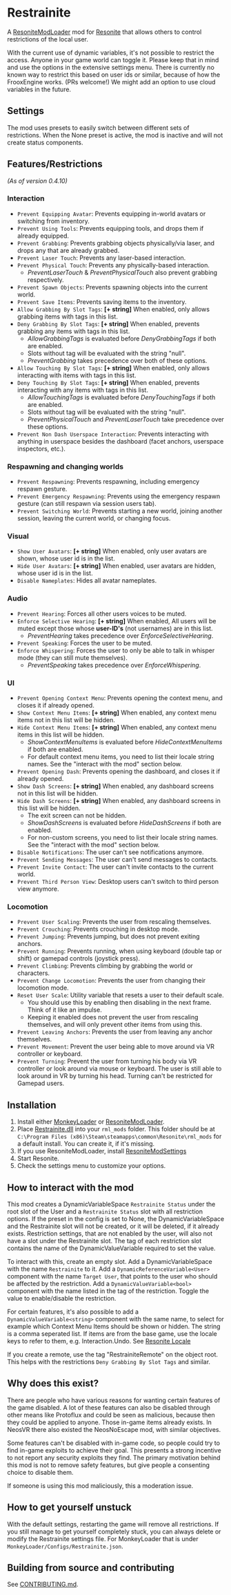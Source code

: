 # Restrainite

A [ResoniteModLoader](https://github.com/resonite-modding-group/ResoniteModLoader) mod for 
[Resonite](https://resonite.com/) that allows others to control restrictions of the local user. 

With the current use of dynamic variables, it's not possible to restrict the access. Anyone in
your game world can toggle it. Please keep that in mind and use the options in the extensive settings menu.
There is currently no known way to restrict this based on user ids or similar, because of how the FrooxEngine works. 
(PRs welcome!) We might add an option to use cloud variables in the future.

## Settings

The mod uses presets to easily switch between different sets of restrictions. When the None preset is active, the mod
is inactive and will not create status components.

## Features/Restrictions

_(As of version 0.4.10)_

### Interaction
- `Prevent Equipping Avatar`: Prevents equipping in-world avatars or switching from inventory.
- `Prevent Using Tools`: Prevents equipping tools, and drops them if already equipped.
- `Prevent Grabbing`: Prevents grabbing objects physically/via laser, and drops any that are already grabbed.
- `Prevent Laser Touch`: Prevents any laser-based interaction.
- `Prevent Physical Touch`: Prevents any physically-based interaction.
    - _PreventLaserTouch_ & _PreventPhysicalTouch_ also prevent grabbing respectively.
- `Prevent Spawn Objects`: Prevents spawning objects into the current world.
- `Prevent Save Items`: Prevents saving items to the inventory.
- `Allow Grabbing By Slot Tags`: **[+ string]** When enabled, only allows grabbing items with tags in this list.
- `Deny Grabbing By Slot Tags`: **[+ string]** When enabled, prevents grabbing any items with tags in this list.
  - _AllowGrabbingTags_ is evaluated before _DenyGrabbingTags_ if both are enabled.
  - Slots without tag will be evaluated with the string "null". 
  - _PreventGrabbing_ takes precedence over both of these options.
- `Allow Touching By Slot Tags`: **[+ string]** When enabled, only allows interacting with items with tags in this list.
- `Deny Touching By Slot Tags`: **[+ string]** When enabled, prevents interacting with any items with tags in this list.
  - _AllowTouchingTags_ is evaluated before _DenyTouchingTags_ if both are enabled.
  - Slots without tag will be evaluated with the string "null".
  - _PreventPhysicalTouch_ and _PreventLaserTouch_ take precedence over these options.
- `Prevent Non Dash Userspace Interaction`: Prevents interacting with anything in userspace besides the dashboard (facet anchors, userspace inspectors, etc.).

### Respawning and changing worlds
- `Prevent Respawning`: Prevents respawning, including emergency respawn gesture.
- `Prevent Emergency Respawning`: Prevents using the emergency respawn gesture (can still respawn via session users tab).
- `Prevent Switching World`: Prevents starting a new world, joining another session, leaving the current world, or changing focus.

### Visual
- `Show User Avatars`: **[+ string]** When enabled, only user avatars are shown, whose user id is in the list.
- `Hide User Avatars`: **[+ string]** When enabled, user avatars are hidden, whose user id is in the list.
- `Disable Nameplates`: Hides all avatar nameplates.

### Audio
- `Prevent Hearing`: Forces all other users voices to be muted.
- `Enforce Selective Hearing`: **[+ string]** When enabled, All users will be muted except those whose **user-ID's** (not usernames) are in this list.
  - _PreventHearing_ takes precedence over _EnforceSelectiveHearing_.
- `Prevent Speaking`: Forces the user to be muted.
- `Enforce Whispering`: Forces the user to only be able to talk in whisper mode (they can still mute themselves).
  - _PreventSpeaking_ takes precedence over _EnforceWhispering_.

### UI
- `Prevent Opening Context Menu`: Prevents opening the context menu, and closes it if already opened.
- `Show Context Menu Items`: **[+ string]** When enabled, any context menu items not in this list will be hidden.
- `Hide Context Menu Items`: **[+ string]** When enabled, any context menu items in this list will be hidden.
  - _ShowContextMenuItems_ is evaluated before _HideContextMenuItems_ if both are enabled.
  - For default context menu items, you need to list their locale string names. See the "interact with the mod" section below.
- `Prevent Opening Dash`: Prevents opening the dashboard, and closes it if already opened.
- `Show Dash Screens`: **[+ string]** When enabled, any dashboard screens not in this list will be hidden.
- `Hide Dash Screens`: **[+ string]** When enabled, any dashboard screens in this list will be hidden.
  - The exit screen can not be hidden.
  - _ShowDashScreens_ is evaluated before _HideDashScreens_ if both are enabled.
  - For non-custom screens, you need to list their locale string names. See the "interact with the mod" section below.
- `Disable Notifications`: The user can't see notifications anymore.
- `Prevent Sending Messages`: The user can't send messages to contacts.
- `Prevent Invite Contact`: The user can't invite contacts to the current world.
- `Prevent Third Person View`: Desktop users can't switch to third person view anymore.

### Locomotion
- `Prevent User Scaling`: Prevents the user from rescaling themselves.
- `Prevent Crouching`: Prevents crouching in desktop mode.
- `Prevent Jumping`: Prevents jumping, but does not prevent exiting anchors.
- `Prevent Running`: Prevents running, when using keyboard (double tap or shift) or gamepad controls (joystick press).
- `Prevent Climbing`: Prevents climbing by grabbing the world or characters.
- `Prevent Change Locomotion`: Prevents the user from changing their locomotion mode.
- `Reset User Scale`: Utility variable that resets a user to their default scale.
  - You should use this by enabling then disabling in the next frame. Think of it like an impulse.
  - Keeping it enabled does not prevent the user from rescaling themselves, and will only prevent other items from using this.
- `Prevent Leaving Anchors`: Prevents the user from leaving any anchor themselves.
- `Prevent Movement`: Prevent the user being able to move around via VR controller or keyboard.
- `Prevent Turning`: Prevent the user from turning his body via VR controller or look around via mouse or keyboard. The user is still able to look around in VR by turning his head. Turning can't be restricted for Gamepad users.

## Installation

1. Install either [MonkeyLoader](https://github.com/ResoniteModdingGroup/MonkeyLoader.GamePacks.ResoniteModLoader) or
   [ResoniteModLoader](https://github.com/resonite-modding-group/ResoniteModLoader).
2. Place [Restrainite.dll](https://github.com/SnepDrone/Restrainite/releases/latest/download/Restrainite.dll) into your 
   `rml_mods` folder. This folder should be at `C:\Program Files (x86)\Steam\steamapps\common\Resonite\rml_mods` for a 
   default install. You can create it, if it's missing.
3. If you use ResoniteModLoader, install [ResoniteModSettings](https://github.com/badhaloninja/ResoniteModSettings)
4. Start Resonite.
5. Check the settings menu to customize your options.

## How to interact with the mod

This mod creates a DynamicVariableSpace `Restrainite Status` under the root slot of the User and 
a `Restrainite Status` slot with all restriction options. If the preset in the config is set to None, 
the DynamicVariableSpace and the Restrainite slot will not be created, or it will be deleted, if it already exists. 
Restriction settings, that are not enabled by the user, will also not have a slot under the Restrainite slot. 
The tag of each restriction slot contains the name of the DynamicValueVariable required to set the value.

To interact with this, create an empty slot. Add a DynamicVariableSpace with the name `Restrainite` to it. Add a 
`DynamicReferenceVariable<User>` component with the name `Target User`, that points to the user who should be 
affected by the restriction. Add a `DynamicValueVariable<bool>` component with the name listed in the tag of the 
restriction. Toggle the value to enable/disable the restriction.

For certain features, it's also possible to add a `DynamicValueVariable<string>` component with the same name, to select
 for example which Context Menu Items should be shown or hidden. The string is a comma seperated list. If items are 
from the base game, use the locale keys to refer to them, e.g. Interaction.Undo. 
See [Resonite Locale](https://github.com/Yellow-Dog-Man/Locale/blob/main/en.json)

If you create a remote, use the tag "RestrainiteRemote" on the object root. This helps with the restrictions 
`Deny Grabbing By Slot Tags` and similar.

## Why does this exist?

There are people who have various reasons for wanting certain features of the game disabled. A lot of these features 
can also be disabled through other means like Protoflux and could be seen as malicious, because then they could be 
applied to anyone. Those in-game items already exists. In NeosVR there also existed the NeosNoEscape mod, with similar 
objectives.

Some features can't be disabled with in-game code, so people could try to find in-game exploits to achieve their goal.
This presents a strong incentive to not report any security exploits they find. The primary motivation behind this mod 
is not to remove safety features, but give people a consenting choice to disable them.

If someone is using this mod maliciously, this a moderation issue. 

## How to get yourself unstuck

With the default settings, restarting the game will remove all restrictions. If you still manage to get yourself 
completely stuck, you can always delete or modify the Restrainite settings file. 
For MonkeyLoader that is under `MonkeyLoader/Configs/Restrainite.json`.

## Building from source and contributing

See [CONTRIBUTING.md](./CONTRIBUTING.md).
